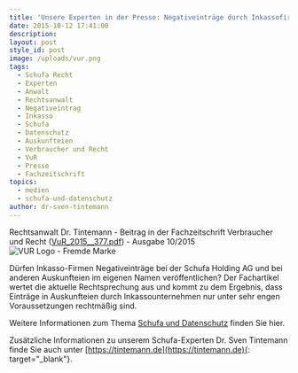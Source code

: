 ```yaml
---
title: 'Unsere Experten in der Presse: Negativeinträge durch Inkassofirmen'
date: 2015-10-12 17:41:00
description:
layout: post
style_id: post
image: /uploads/vur.png
tags:
  - Schufa Recht
  - Experten
  - Anwalt
  - Rechtsanwalt
  - Negativeintrag
  - Inkasso
  - Schufa
  - Datenschutz
  - Auskunfteien
  - Verbraucher und Recht
  - VuR
  - Presse
  - Fachzeitschrift
topics:
  - medien
  - schufa-und-datenschutz
author: dr-sven-tintemann
---
```

Rechtsanwalt Dr. Tintemann - Beitrag in der Fachzeitschrift Verbraucher und Recht ([VuR\_2015\_\_377.pdf](/uploads/dokumente//VuR_2015__377.pdf "VuR\_2015\_\_377.pdf")) - Ausgabe 10/2015![VUR Logo - Fremde Marke](/uploads/versions/vur---x----200-200x---.png)

Dürfen Inkasso-Firmen Negativeinträge bei der Schufa Holding AG und bei anderen Auskunfteien im eigenen Namen veröffentlichen? Der Fachartikel wertet die aktuelle Rechtsprechung aus und kommt zu dem Ergebnis, dass Einträge in Auskunfteien durch Inkassounternehmen nur unter sehr engen Voraussetzungen rechtmäßig sind.

Weitere Informationen zum Thema [Schufa und Datenschutz](/themen/schufa-und-datenschutz/)&nbsp;finden Sie hier.&nbsp;

Zusätzliche Informationen zu unserem Schufa-Experten Dr. Sven Tintemann finde Sie auch unter [https://tintemann.de](https://tintemann.de){: target="_blank"}.